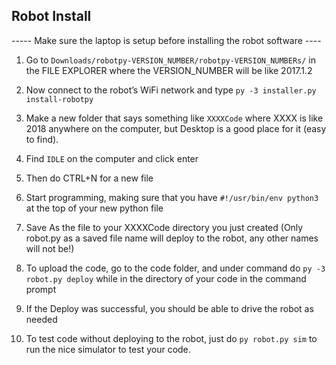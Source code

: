 ## Robot Install ##

----- Make sure the laptop is setup before installing the robot software ----

1. Go to `Downloads/robotpy-VERSION_NUMBER/robotpy-VERSION_NUMBERs/` in the FILE EXPLORER where the VERSION_NUMBER will be like 2017.1.2

2. Now connect to the robot’s WiFi network and type `py -3 installer.py install-robotpy`

3. Make a new folder that says something like `XXXXCode` where XXXX is like 2018 anywhere on the computer, but Desktop is a good place for it (easy to find).

4. Find `IDLE` on the computer and click enter

5. Then do CTRL+N for a new file

6. Start programming, making sure that you have `#!/usr/bin/env python3` at the top of your new python file

7. Save As the file to your XXXXCode directory you just created (Only robot.py as a saved file name will deploy to the robot, any other names will not be!)

8. To upload the code, go to the code folder, and under command do `py -3 robot.py deploy` while in the directory of your code in the command prompt

9. If the Deploy was successful, you should be able to drive the robot as needed

10. To test code without deploying to the robot, just do `py robot.py sim` to run the nice simulator to test your code.

